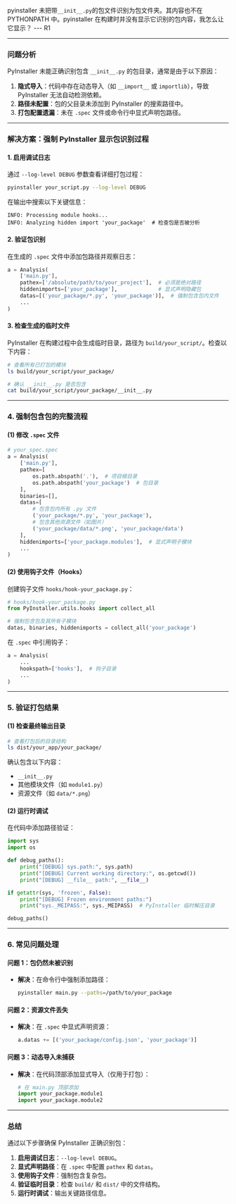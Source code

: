 pyinstaller 未把带`__init__.py`的包文件识别为包文件夹。其内容也不在 PYTHONPATH 中。pyinstaller 在构建时并没有显示它识别的包内容，我怎么让它显示？
--- R1

---

### **问题分析**

PyInstaller 未能正确识别包含 `__init__.py` 的包目录，通常是由于以下原因：

1. **隐式导入**：代码中存在动态导入（如 `__import__` 或 `importlib`），导致 PyInstaller 无法自动检测依赖。
2. **路径未配置**：包的父目录未添加到 PyInstaller 的搜索路径中。
3. **打包配置遗漏**：未在 `.spec` 文件或命令行中显式声明包路径。

---

### **解决方案：强制 PyInstaller 显示包识别过程**

#### **1. 启用调试日志**

通过 `--log-level DEBUG` 参数查看详细打包过程：

```bash
pyinstaller your_script.py --log-level DEBUG
```

在输出中搜索以下关键信息：

```text
INFO: Processing module hooks...
INFO: Analyzing hidden import 'your_package'  # 检查包是否被分析
```

#### **2. 验证包识别**

在生成的 `.spec` 文件中添加包路径并观察日志：

```python
a = Analysis(
    ['main.py'],
    pathex=['/absolute/path/to/your_project'],  # 必须是绝对路径
    hiddenimports=['your_package'],             # 显式声明隐藏包
    datas=[('your_package/*.py', 'your_package')],  # 强制包含包内文件
    ...
)
```

#### **3. 检查生成的临时文件**

PyInstaller 在构建过程中会生成临时目录，路径为 `build/your_script/`。检查以下内容：

```bash
# 查看所有已打包的模块
ls build/your_script/your_package/

# 确认 __init__.py 是否包含
cat build/your_script/your_package/__init__.py
```

---

### **4. 强制包含包的完整流程**

#### **(1) 修改 `.spec` 文件**

```python
# your_spec.spec
a = Analysis(
    ['main.py'],
    pathex=[
        os.path.abspath('.'),  # 项目根目录
        os.path.abspath('your_package')  # 包目录
    ],
    binaries=[],
    datas=[
        # 包含包内所有 .py 文件
        ('your_package/*.py', 'your_package'),
        # 包含其他资源文件（如图片）
        ('your_package/data/*.png', 'your_package/data')
    ],
    hiddenimports=['your_package.modules'],  # 显式声明子模块
    ...
)
```

#### **(2) 使用钩子文件（Hooks）**

创建钩子文件 `hooks/hook-your_package.py`：

```python
# hooks/hook-your_package.py
from PyInstaller.utils.hooks import collect_all

# 强制包含包及其所有子模块
datas, binaries, hiddenimports = collect_all('your_package')
```

在 `.spec` 中引用钩子：

```python
a = Analysis(
    ...
    hookspath=['hooks'],  # 钩子目录
    ...
)
```

---

### **5. 验证打包结果**

#### **(1) 检查最终输出目录**

```bash
# 查看打包后的目录结构
ls dist/your_app/your_package/
```

确认包含以下内容：

- `__init__.py`
- 其他模块文件（如 `module1.py`）
- 资源文件（如 `data/*.png`）

#### **(2) 运行时调试**

在代码中添加路径验证：

```python
import sys
import os

def debug_paths():
    print("[DEBUG] sys.path:", sys.path)
    print("[DEBUG] Current working directory:", os.getcwd())
    print("[DEBUG] __file__ path:", __file__)

if getattr(sys, 'frozen', False):
    print("[DEBUG] Frozen environment paths:")
    print("sys._MEIPASS:", sys._MEIPASS)  # PyInstaller 临时解压目录

debug_paths()
```

---

### **6. 常见问题处理**

#### **问题 1：包仍然未被识别**

- **解决**：在命令行中强制添加路径：
  ```bash
  pyinstaller main.py --paths=/path/to/your_package
  ```

#### **问题 2：资源文件丢失**

- **解决**：在 `.spec` 中显式声明资源：
  ```python
  a.datas += [('your_package/config.json', 'your_package')]
  ```

#### **问题 3：动态导入未捕获**

- **解决**：在代码顶部添加显式导入（仅用于打包）：
  ```python
  # 在 main.py 顶部添加
  import your_package.module1
  import your_package.module2
  ```

---

### **总结**

通过以下步骤确保 PyInstaller 正确识别包：

1. **启用调试日志**：`--log-level DEBUG`。
2. **显式声明路径**：在 `.spec` 中配置 `pathex` 和 `datas`。
3. **使用钩子文件**：强制包含复杂包。
4. **验证临时目录**：检查 `build/` 和 `dist/` 中的文件结构。
5. **运行时调试**：输出关键路径信息。
